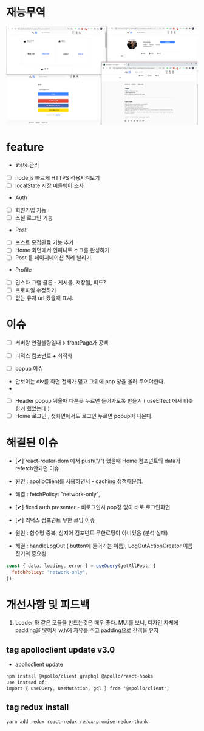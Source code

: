 # 재능무역

![thumnail.png](thumnail.png)

# feature

- state 관리
- [ ] node.js 빠르게 HTTPS 적용시켜보기
- [ ] localState 저장 미들웨어 조사

- Auth
- [ ] 회원가입 기능
- [ ] 소셜 로그인 기능

- Post
- [ ] 포스트 모집완료 기능 추가
- [ ] Home 화면에서 인피니트 스크롤 완성하기
- [ ] Post 를 페이지네이션 쿼리 날리기.

- Profile
- [ ] 인스타 그램 클론 - 게시물, 저장됨, 피드?
- [ ] 프로파일 수정하기
- [ ] 없는 유저 url 왔을때 표시.

# 이슈

- [ ] 서버랑 연결불량일때 > frontPage가 공백
- [ ] 리덕스 컴포넌트 + 최적화

- [ ] popup 이슈
- 안보이는 div를 화면 전체가 덮고 그위에 pop 창을 올려 두어야한다.
-
- [ ] Header popup 뛰울때 다른곳 누르면 들어가도록 만들기 ( useEffect 에서 비슷한거 했었는데.)
- [ ] Home 로그인 , 첫화면에서도 로그인 누르면 popup이 나온다.

# 해결된 이슈

- [✔] react-router-dom 에서 push("/") 했을때 Home 컴포넌트의 data가 refetch안되던 이슈

- 원인 : apolloClient를 사용하면서 - caching 정책때문임.
- 해결 : fetchPolicy: "network-only",

- [✔] fixed auth presenter - 비로그인시 pop창 없이 바로 로그인화면

- [✔] 리덕스 컴포넌트 무한 로딩 이슈

- 원인 : 함수명 중복, 심지어 컴포넌트 무한로딩이 아니었음 (분석 실패)
- 해결 : handleLogOut ( button에 들어가는 이름), LogOutActionCreator 이름 짓기의 중요성

```js
const { data, loading, error } = useQuery(getAllPost, {
  fetchPolicy: "network-only",
});
```

# 개선사항 및 피드백

1. Loader 와 같은 모듈을 만드는것은 매우 좋다. MUI를 보니, 디자인 자체에 padding을 넣어서 w,h에 자유를 주고 padding으로 간격을 유지

## tag apolloclient update v3.0

- apolloclient update

```
npm install @apollo/client graphql @apollo/react-hooks
use instead of:
import { useQuery, useMutation, gql } from "@apollo/client";
```

## tag redux install

```
yarn add redux react-redux redux-promise redux-thunk
```
